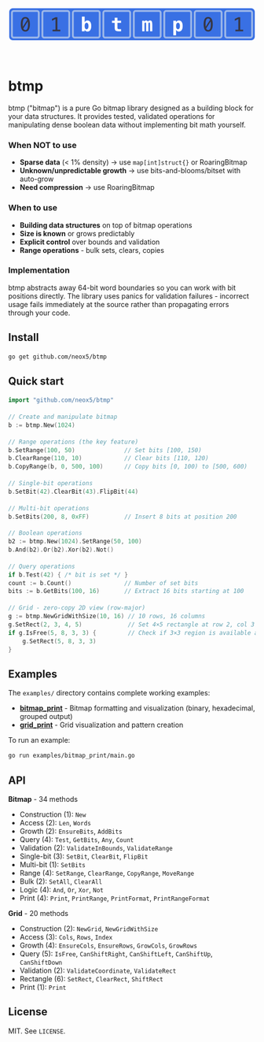 <br/>
<br/>

<div align="center">
  <img src="logo.png" alt="btmp" width="500"/>
</div>

<br/>
<br/>

# btmp

btmp ("bitmap") is a pure Go bitmap library designed as a building block for your data structures. It provides tested, validated operations for manipulating dense boolean data without implementing bit math yourself.

### When NOT to use

- **Sparse data** (< 1% density) → use `map[int]struct{}` or RoaringBitmap
- **Unknown/unpredictable growth** → use bits-and-blooms/bitset with auto-grow
- **Need compression** → use RoaringBitmap

### When to use

- **Building data structures** on top of bitmap operations
- **Size is known** or grows predictably
- **Explicit control** over bounds and validation
- **Range operations** - bulk sets, clears, copies

### Implementation

btmp abstracts away 64-bit word boundaries so you can work with bit positions directly. The library uses panics for validation failures - incorrect usage fails immediately at the source rather than propagating errors through your code.

## Install
```bash
go get github.com/neox5/btmp
```

## Quick start

```go
import "github.com/neox5/btmp"

// Create and manipulate bitmap
b := btmp.New(1024)

// Range operations (the key feature)
b.SetRange(100, 50)              // Set bits [100, 150)
b.ClearRange(110, 10)            // Clear bits [110, 120)
b.CopyRange(b, 0, 500, 100)      // Copy bits [0, 100) to [500, 600)

// Single-bit operations
b.SetBit(42).ClearBit(43).FlipBit(44)

// Multi-bit operations
b.SetBits(200, 8, 0xFF)          // Insert 8 bits at position 200

// Boolean operations
b2 := btmp.New(1024).SetRange(50, 100)
b.And(b2).Or(b2).Xor(b2).Not()

// Query operations
if b.Test(42) { /* bit is set */ }
count := b.Count()               // Number of set bits
bits := b.GetBits(100, 16)       // Extract 16 bits starting at 100

// Grid - zero-copy 2D view (row-major)
g := btmp.NewGridWithSize(10, 16) // 10 rows, 16 columns
g.SetRect(2, 3, 4, 5)             // Set 4×5 rectangle at row 2, col 3
if g.IsFree(5, 8, 3, 3) {         // Check if 3×3 region is available at row 5, col 8
    g.SetRect(5, 8, 3, 3)
}
```

## Examples

The `examples/` directory contains complete working examples:

- **[bitmap_print](examples/bitmap_print/)** - Bitmap formatting and visualization (binary, hexadecimal, grouped output)
- **[grid_print](examples/grid_print/)** - Grid visualization and pattern creation

To run an example:
```bash
go run examples/bitmap_print/main.go
```

## API

**Bitmap** - 34 methods
- Construction (1): `New`
- Access (2): `Len`, `Words`
- Growth (2): `EnsureBits`, `AddBits`
- Query (4): `Test`, `GetBits`, `Any`, `Count`
- Validation (2): `ValidateInBounds`, `ValidateRange`
- Single-bit (3): `SetBit`, `ClearBit`, `FlipBit`
- Multi-bit (1): `SetBits`
- Range (4): `SetRange`, `ClearRange`, `CopyRange`, `MoveRange`
- Bulk (2): `SetAll`, `ClearAll`
- Logic (4): `And`, `Or`, `Xor`, `Not`
- Print (4): `Print`, `PrintRange`, `PrintFormat`, `PrintRangeFormat`

**Grid** - 20 methods
- Construction (2): `NewGrid`, `NewGridWithSize`
- Access (3): `Cols`, `Rows`, `Index`
- Growth (4): `EnsureCols`, `EnsureRows`, `GrowCols`, `GrowRows`
- Query (5): `IsFree`, `CanShiftRight`, `CanShiftLeft`, `CanShiftUp`, `CanShiftDown`
- Validation (2): `ValidateCoordinate`, `ValidateRect`
- Rectangle (6): `SetRect`, `ClearRect`, `ShiftRect`
- Print (1): `Print`

## License

MIT. See `LICENSE`.

